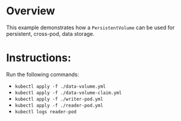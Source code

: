 # Overview
This example demonstrates how a `PersistentVolume` can be used for persistent, cross-pod, data storage.

# Instructions:
Run the following commands:

- `kubectl apply -f ./data-volume.yml`
- `kubectl apply -f ./data-volume-claim.yml`
- `kubectl apply -f ./writer-pod.yml`
- `kubectl apply -f ./reader-pod.yml`
- `kubectl logs reader-pod`
